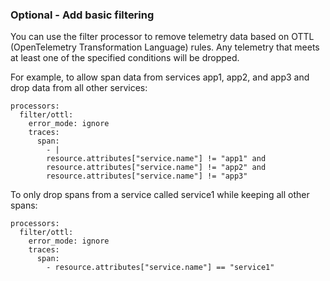 ### Optional - Add basic filtering

You can use the filter processor to remove telemetry data based on OTTL (OpenTelemetry Transformation Language) rules. Any telemetry that meets at least one of the specified conditions will be dropped.

For example, to allow span data from services app1, app2, and app3 and drop data from all other services:

```shell
processors:
  filter/ottl:
    error_mode: ignore
    traces:
      span:
        - |
        resource.attributes["service.name"] != "app1" and
        resource.attributes["service.name"] != "app2" and
        resource.attributes["service.name"] != "app3"
```

To only drop spans from a service called service1 while keeping all other spans:

```shell
processors:
  filter/ottl:
    error_mode: ignore
    traces:
      span:
        - resource.attributes["service.name"] == "service1"
```
